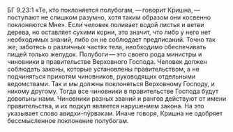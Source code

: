 БГ 9.23:1	«Те, кто поклоняется полубогам, — говорит Кришна, — поступают не слишком разумно, хотя таким образом они косвенно поклоняются Мне». Если человек поливает водой листья и ветви дерева, но оставляет сухими корни, это значит, что либо у него нет необходимых знаний, либо он не соблюдает предписаний. Точно так же, заботясь о различных частях тела, необходимо обеспечивать пищей только желудок. Полубоги — это своего рода министры и чиновники в правительстве Верховного Господа. Человек должен соблюдать законы, которые установлены правительством, а не подчиняться прихотям чиновников, руководящих отдельными ведомствами. Так и мы должны поклоняться Верховному Господу, и никому другому. Тогда все чиновники в правительстве Господа будут довольны нами. Чиновники разных званий и рангов действуют от имени правительства, и их подкуп является нарушением закона. На это указывает слово авидхи-пӯрвакам. Иначе говоря, Кришна не одобряет бессмысленное поклонение полубогам.